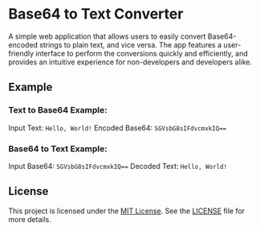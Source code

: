 # Base64 to Text Converter
A simple web application that allows users to easily convert Base64-encoded strings to plain text, and vice versa. The app features a user-friendly interface to perform the conversions quickly and efficiently, and provides an intuitive experience for non-developers and developers alike.

## Example

### Text to Base64 Example:
Input Text: `Hello, World!`
Encoded Base64: `SGVsbG8sIFdvcmxkIQ==`

### Base64 to Text Example:
Input Base64: `SGVsbG8sIFdvcmxkIQ==`
Decoded Text: `Hello, World!`



## License

This project is licensed under the [MIT License](https://opensource.org/license/mit). See the [LICENSE](https://github.com/cheaderthecoder/base64/blob/main/LICENSE) file for more details.
